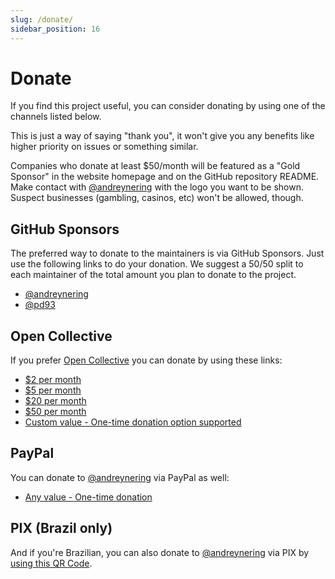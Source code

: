```yaml
---
slug: /donate/
sidebar_position: 16
---
```


# Donate

If you find this project useful, you can consider donating by using one of the channels listed below.

This is just a way of saying "thank you", it won't give you any benefits like higher priority on issues or something similar.

Companies who donate at least $50/month will be featured as a "Gold Sponsor" in the website homepage and on the GitHub repository README. Make contact with [@andreynering][] with the logo you want to be shown. Suspect businesses (gambling, casinos, etc) won't be allowed, though.

## GitHub Sponsors

The preferred way to donate to the maintainers is via GitHub Sponsors. Just use the following links to do your donation. We suggest a 50/50 split to each maintainer of the total amount you plan to donate to the project.

- [@andreynering](https://github.com/sponsors/andreynering)
- [@pd93](https://github.com/sponsors/pd93)

## Open Collective

If you prefer [Open Collective](https://opencollective.com/task) you can donate by using these links:

- [$2 per month](https://opencollective.com/task/contribute/backer-4034/checkout)
- [$5 per month](https://opencollective.com/task/contribute/supporter-8404/checkout)
- [$20 per month](https://opencollective.com/task/contribute/sponsor-4035/checkout)
- [$50 per month](https://opencollective.com/task/contribute/sponsor-28775/checkout)
- [Custom value - One-time donation option supported](https://opencollective.com/task/donate)

## PayPal

You can donate to [@andreynering][] via PayPal as well:

- [Any value - One-time donation](https://www.paypal.com/cgi-bin/webscr?cmd=_donations&business=GSVDU63RKG45A&currency_code=USD&source=url)

## PIX (Brazil only)

And if you're Brazilian, you can also donate to [@andreynering][] via PIX by [using this QR Code](/img/pix.png).

<!-- prettier-ignore-start -->

<!-- prettier-ignore-end -->
[@andreynering]: https://github.com/andreynering
